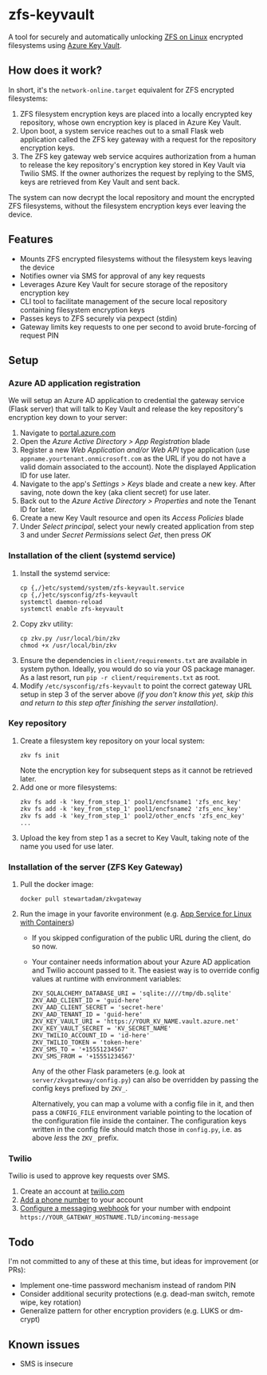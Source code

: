 zfs-keyvault
======
A tool for securely and automatically unlocking [ZFS on Linux](http://zfsonlinux.org/) encrypted filesystems using [Azure Key Vault](https://azure.microsoft.com/en-us/services/key-vault/).

## How does it work?
In short, it's the `network-online.target` equivalent for ZFS encrypted filesystems:

1. ZFS filesystem encryption keys are placed into a locally encrypted key repository, whose own encryption key is placed in Azure Key Vault.
2. Upon boot, a system service reaches out to a small Flask web application called the ZFS key gateway with a request for the repository encryption keys.
3. The ZFS key gateway web service acquires authorization from a human to release the key repository's encryption key stored in Key Vault via Twilio SMS. If the owner authorizes the request by replying to the SMS, keys are retrieved from Key Vault and sent back.

The system can now decrypt the local repository and mount the encrypted ZFS filesystems, without the filesystem encryption keys ever leaving the device.

## Features
- Mounts ZFS encrypted filesystems without the filesystem keys leaving the device
- Notifies owner via SMS for approval of any key requests
- Leverages Azure Key Vault for secure storage of the repository encryption key
- CLI tool to facilitate management of the secure local repository containing filesystem encryption keys
- Passes keys to ZFS securely via pexpect (stdin)
- Gateway limits key requests to one per second to avoid brute-forcing of request PIN

## Setup
### Azure AD application registration
We will setup an Azure AD application to credential the gateway service (Flask server) that will talk to Key Vault and release the key repository's encryption key down to your server:
1. Navigate to [portal.azure.com](https://portal.azure.com)
2. Open the *Azure Active Directory > App Registration* blade
3. Register a new *Web Application and/or Web API* type application (use `appname.yourtenant.onmicrosoft.com` as the URL if you do not have a valid domain associated to the account). Note the displayed Application ID for use later.
4. Navigate to the app's *Settings > Keys* blade and create a new key. After saving, note down the key (aka client secret) for use later.
5. Back out to the *Azure Active Directory > Properties* and note the Tenant ID for later.
5. Create a new Key Vault resource and open its *Access Policies* blade
6. Under *Select principal*, select your newly created application from step 3 and under *Secret Permissions* select *Get*, then press *OK*

### Installation of the client (systemd service)
1. Install the systemd service:
    ```
    cp {,/}etc/systemd/system/zfs-keyvault.service
    cp {,/}etc/sysconfig/zfs-keyvault
    systemctl daemon-reload
    systemctl enable zfs-keyvault
    ```
2. Copy zkv utility:
    ```
    cp zkv.py /usr/local/bin/zkv
    chmod +x /usr/local/bin/zkv
    ```
3. Ensure the dependencies in `client/requirements.txt` are available in system python. Ideally, you would do so via your OS package manager. As a last resort, run `pip -r client/requirements.txt` as root.
4. Modify `/etc/sysconfig/zfs-keyvault` to point the correct gateway URL setup in step 3 of the server above *(if you don't know this yet, skip this and return to this step after finishing the server installation)*.

### Key repository
1. Create a filesystem key repository on your local system:
    ```
    zkv fs init
    ```
    Note the encryption key for subsequent steps as it cannot be retrieved later.
2. Add one or more filesystems:
    ```
    zkv fs add -k 'key_from_step_1' pool1/encfsname1 'zfs_enc_key'
    zkv fs add -k 'key_from_step_1' pool1/encfsname2 'zfs_enc_key'
    zkv fs add -k 'key_from_step_1' pool2/other_encfs 'zfs_enc_key'
    ...
    ```
3. Upload the key from step 1 as a secret to Key Vault, taking note of the name you used for use later.

### Installation of the server (ZFS Key Gateway)
1. Pull the docker image:
    ```
    docker pull stewartadam/zkvgateway
    ```
2. Run the image in your favorite environment (e.g. [App Service for Linux with Containers](https://docs.microsoft.com/en-us/azure/app-service/containers/tutorial-custom-docker-image))
    * If you skipped configuration of the public URL during the client, do so now.
    * Your container needs information about your Azure AD application and Twilio account passed to it. The easiest way is to override config values at runtime with environment variables:

        ```
        ZKV_SQLALCHEMY_DATABASE_URI = 'sqlite:////tmp/db.sqlite'
        ZKV_AAD_CLIENT_ID = 'guid-here'
        ZKV_AAD_CLIENT_SECRET = 'secret-here'
        ZKV_AAD_TENANT_ID = 'guid-here'
        ZKV_KEY_VAULT_URI = 'https://YOUR_KV_NAME.vault.azure.net'
        ZKV_KEY_VAULT_SECRET = 'KV_SECRET_NAME'
        ZKV_TWILIO_ACCOUNT_ID = 'id-here'
        ZKV_TWILIO_TOKEN = 'token-here'
        ZKV_SMS_TO = '+15551234567'
        ZKV_SMS_FROM = '+15551234567'
        ```

        Any of the other Flask parameters (e.g. look at `server/zkvgateway/config.py`) can also be overridden by passing the config keys prefixed by `ZKV_`.

        Alternatively, you can map a volume with a config file in it, and then pass a `CONFIG_FILE` environment variable pointing to the location of the configuration file inside the container. The configuration keys written in the config file should match those in `config.py`, i.e. as above *less* the `ZKV_` prefix.

### Twilio
Twilio is used to approve key requests over SMS.
1. Create an account at [twilio.com](https://www.twilio.com/)
2. [Add a phone number](https://www.twilio.com/console/phone-numbers/search) to your account
3. [Configure a messaging webhook](https://support.twilio.com/hc/en-us/articles/223135027-Configuring-phone-numbers-to-receive-calls-or-SMS-messages) for your number with endpoint  `https://YOUR_GATEWAY_HOSTNAME.TLD/incoming-message`

## Todo
I'm not committed to any of these at this time, but ideas for improvement (or PRs):
* Implement one-time password mechanism instead of random PIN
* Consider additional security protections (e.g. dead-man switch, remote wipe, key rotation)
* Generalize pattern for other encryption providers (e.g. LUKS or dm-crypt)

## Known issues
* SMS is insecure
